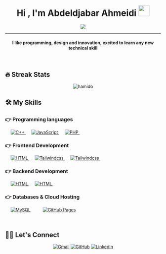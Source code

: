 <h1 align="center">Hi , I'm Abdeldjabar Ahmeidi <img src="https://media.giphy.com/media/hvRJCLFzcasrR4ia7z/giphy.gif" width="35"></h1>
<p align="center">
 <a href="https://github.com/DenverCoder1/readme-typing-svg"><img src="https://readme-typing-svg.herokuapp.com?lines=Software+Engineer;Always%20learning%20new%20things&center=true&width=500&height=50&font=georgia"></a>
</p>
<hr/>
<h4 align="center">I like programming, design and innovation, excited to learn any new technical skill</h4>
<br>

## 🔥 Streak Stats

<p align="center"><img align="center" src="https://github-readme-streak-stats.herokuapp.com?user=hamido&theme=dark" alt="hamido" /></p>

## 🛠️ My Skills

### 👉 Programming languages

<p align="left"> 
  &emsp;
  <a href="https://www.w3schools.com/cpp/" target="_blank"> 
    <img alt="C++" src="https://img.shields.io/badge/C++%20-%2300599C.svg?logo=c%2B%2B&logoColor=white">
  </a> 
  &emsp;
  <a href="https://developer.mozilla.org/en-US/docs/Web/JavaScript" target="_blank"> 
     <img alt="JavaScript" src="https://img.shields.io/badge/JavaScript%20-%23F7DF1E.svg?logo=javascript&logoColor=black">
   </a>
  &emsp;
  <a href="https://www.php.net/">
    <img alt="PHP" src="https://img.shields.io/badge/PHP-%23777BB4.svg?logo=php&logoColor=white"/>
  </a>
&emsp; 
</p>

### 👉 Frontend Development

<p align="left"> 
  &emsp; 
  <a href="https://www.w3.org/html/" target="_blank"> 
   <img alt="HTML" src="https://img.shields.io/badge/React%20-%23E34F26.svg?logo=react&logoColor=white">
  </a>   
  &emsp;
  <a href="https://tailwindcss.com/" target="_blank"> 
    <img alt="Tailwindcss" src="https://img.shields.io/badge/Tailwindcss-%23563D7C.svg??style=flat&logo=tailwind css&logoColor=white"/>
  </a>
&emsp; 
	  <a href="https://tailwindcss.com/" target="_blank"> 
    <img alt="Tailwindcss" src="https://img.shields.io/badge/Bootstrap-%23563D7C.svg??style=flat&logo=Bootstrap&logoColor=white"/>
  </a>
&emsp; 
</p>

### 👉 Backend Development

<p align="left"> 
  &emsp; 
  <a href="https://laravel.com/" target="_blank"> 
   <img alt="HTML" src="https://img.shields.io/badge/Laravel%20-%23E34F26.svg?logo=Laravel&logoColor=white">
  </a>   
   &emsp; 
  <a href="https://laravel.com/" target="_blank"> 
   <img alt="HTML" src="https://img.shields.io/badge/Wordpress%20-%5DA7DB.svg?logo=Wordpress&logoColor=white">
  </a>   
  &emsp;
 
</p>

### 👉 Databases & Cloud Hosting

<p align="left">
  &emsp;
    <a href="https://www.mysql.com/"><img alt="MySQL" src="https://img.shields.io/badge/MySQL-00000F?style=flat&logo=mysql&logoColor=white"></a>
  &emsp;
  &emsp;
    <a href="https://www.github.com"><img alt="GitHub Pages" src="https://img.shields.io/badge/GitHub%20Pages-%23327FC7.svg?style=flat&logo=github&logoColor=white"></a>
  &emsp;
  
</p>



<br/>

## 🙋‍♀️ Let's Connect

<p align="center">
	<a href="mailto:ahmeidi.abdeldjabar@gmail.com"><img src="https://img.icons8.com/bubbles/50/000000/gmail.png" alt="Gmail"/></a>
	<a href="https://github.com/HamidoApollo"><img src="https://img.icons8.com/bubbles/50/000000/github.png" alt="GitHub"/></a>
	<a href="https://linkedin.com/in/abdeldjabarahmeidi"><img src="https://img.icons8.com/bubbles/50/000000/linkedin.png" alt="LinkedIn"/></a>
	
</p>

<!--img align="right" alt="Coding" width="450" src="https://camo.githubusercontent.com/6607041227d81f650340ff070cc2843518acad359b57e5bb054a9fb7127aa041/68747470733a2f2f63646e2e6472696262626c652e636f6d2f75736572732f323634363432332f73637265656e73686f74732f353530373139362f636f6d70757465722e676966" data-canonical-src="https://cdn.dribbble.com/users/2646423/screenshots/5507196/computer.gif" style="max-width:100%;"/-->
